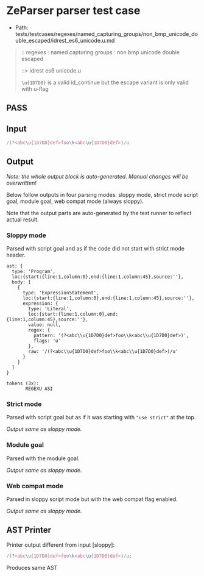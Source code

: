 # ZeParser parser test case

- Path: tests/testcases/regexes/named_capturing_groups/non_bmp_unicode_double_escaped/idrest_es6_unicode.u.md

> :: regexes : named capturing groups : non bmp unicode double escaped
>
> ::> idrest es6 unicode.u
>
> `\u{1D7D0}` is a valid id_continue but the escape variant is only valid with u-flag

## PASS

## Input

`````js
/(?<abc\u{1D7D0}def>foo\k<abc\u{1D7D0}def>)/u
`````

## Output

_Note: the whole output block is auto-generated. Manual changes will be overwritten!_

Below follow outputs in four parsing modes: sloppy mode, strict mode script goal, module goal, web compat mode (always sloppy).

Note that the output parts are auto-generated by the test runner to reflect actual result.

### Sloppy mode

Parsed with script goal and as if the code did not start with strict mode header.

`````
ast: {
  type: 'Program',
  loc:{start:{line:1,column:0},end:{line:1,column:45},source:''},
  body: [
    {
      type: 'ExpressionStatement',
      loc:{start:{line:1,column:0},end:{line:1,column:45},source:''},
      expression: {
        type: 'Literal',
        loc:{start:{line:1,column:0},end:{line:1,column:45},source:''},
        value: null,
        regex: {
          pattern: '(?<abc\\u{1D7D0}def>foo\\k<abc\\u{1D7D0}def>)',
          flags: 'u'
        },
        raw: '/(?<abc\\u{1D7D0}def>foo\\k<abc\\u{1D7D0}def>)/u'
      }
    }
  ]
}

tokens (3x):
       REGEXU ASI
`````

### Strict mode

Parsed with script goal but as if it was starting with `"use strict"` at the top.

_Output same as sloppy mode._

### Module goal

Parsed with the module goal.

_Output same as sloppy mode._

### Web compat mode

Parsed in sloppy script mode but with the web compat flag enabled.

_Output same as sloppy mode._

## AST Printer

Printer output different from input [sloppy]:

````js
/(?<abc\u{1D7D0}def>foo\k<abc\u{1D7D0}def>)/u;
````

Produces same AST
